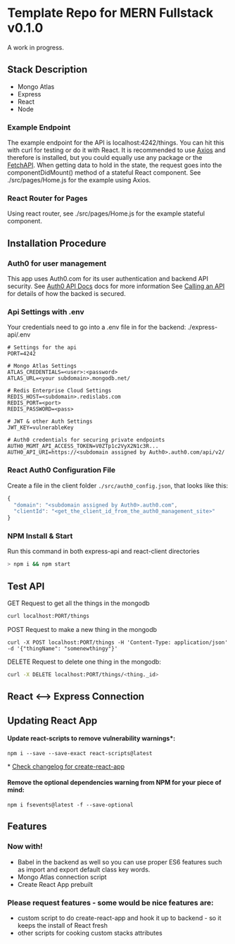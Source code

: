 # Template Repo for MERN Fullstack v0.1.0
A work in progress.
## Stack Description
- Mongo Atlas
- Express
- React
- Node
### Example Endpoint
The example endpoint for the API is localhost:4242/things. You can hit this with curl for testing or do it with React. It is recommended to use [Axios](https://www.npmjs.com/package/axios) and therefore is installed, but you could equally use any package or the [FetchAPI](https://developer.mozilla.org/en-US/docs/Web/API/Fetch_API).
When getting data to hold in the state, the request goes into the componentDidMount() method of a stateful React component. See ./src/pages/Home.js for the example using Axios.
### React Router for Pages
Using react router, see ./src/pages/Home.js for the example stateful component.
## Installation Procedure
### Auth0 for user management
This app uses Auth0.com for its user authentication and backend API security.
See [Auth0 API Docs](https://auth0.com/docs/api/management/v2/) docs for more information
See [Calling an API](https://auth0.com/docs/quickstart/spa/react/02-calling-an-api) for details of how the backed is secured.
### Api Settings with .env
Your credentials need to go into a .env file in for the backend: ./express-api/.env
```
# Settings for the api
PORT=4242

# Mongo Atlas Settings
ATLAS_CREDENTIALS=<user>:<password>
ATLAS_URL=<your subdomain>.mongodb.net/

# Redis Enterprise Cloud Settings
REDIS_HOST=<subdomain>.redislabs.com
REDIS_PORT=<port>
REDIS_PASSWORD=<pass>

# JWT & other Auth Settings
JWT_KEY=vulnerableKey

# Auth0 credentials for securing private endpoints
AUTH0_MGMT_API_ACCESS_TOKEN=V0ZTp1c2VyX2N1c3R...
AUTH0_API_URI=https://<subdomain assigned by Auth0>.auth0.com/api/v2/
```
### React Auth0 Configuration File
Create a file in the client folder `./src/auth0_config.json`, that looks like this:
```javascript
{
  "domain": "<subdomain assigned by Auth0>.auth0.com",
  "clientId": "<get_the_client_id_from_the_auth0_management_site>"
}
```
### NPM Install & Start
Run this command in both express-api and react-client directories
```bash
> npm i && npm start
```
## Test API
GET Request to get all the things in the mongodb
```bash
curl localhost:PORT/things
```
POST Request to make a new thing in the mongodb
```
curl -X POST localhost:PORT/things -H 'Content-Type: application/json' -d '{"thingName": "somenewthingy"}'
```
DELETE Request to delete one thing in the mongodb:
```bash
curl -X DELETE localhost:PORT/things/<thing._id>
```
## React <--> Express Connection

## Updating React App
#### Update react-scripts to remove vulnerability warnings*:
```
npm i --save --save-exact react-scripts@latest
```
\* [Check changelog for create-react-app](https://github.com/facebook/create-react-app/blob/master/CHANGELOG.md)
#### Remove the optional dependencies warning from NPM for your piece of mind:
```
npm i fsevents@latest -f --save-optional
```

## Features
### Now with!
- Babel in the backend as well so you can use proper ES6 features such as import and export default class key words.
- Mongo Atlas connection script
- Create React App prebuilt
### Please request features - some would be nice features are:
- custom script to do create-react-app and hook it up to backend - so it keeps the install of React fresh
- other scripts for cooking custom stacks attributes
